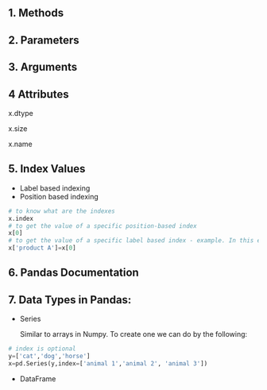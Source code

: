 ## 1. Methods
## 2. Parameters
## 3. Arguments
## 4 Attributes
x.dtype

x.size

x.name
## 5. Index Values
- Label based indexing
- Position based indexing
``` Python
# to know what are the indexes
x.index
# to get the value of a specific position-based index 
x[0]
# to get the value of a specific label based index - example. In this examle we can also use the previous method! (suppose Product A is the first data in the Series)
x['product A']=x[0]
```
## 6. Pandas Documentation

## 7. Data Types in Pandas:
- Series

    Similar to arrays in Numpy. To create one we can do by the following:
``` Python
# index is optional
y=['cat','dog','horse']
x=pd.Series(y,index=['animal 1','animal 2', 'animal 3'])
```
- DataFrame